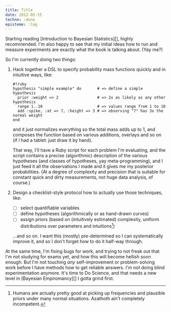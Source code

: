 ```yaml
---
title: Title
date: 2012-05-15
techne: :done
episteme: :log
---
```


Starting reading [Introduction to Bayesian Statistics][], highly recommended. I'm also happy to see that my initial ideas how to run and measure experiments are exactly what the book is talking about. (Yay me?)

So I'm currently doing two things:

1. Hack together a DSL to specify probability mass functions quickly and in intuitive ways, like:

   ~~~
   #!ruby
   hypothesis "simple example" do       # => define a simple hypothesis
     prior :weight => 2                 # => 2x as likely as any other hypothesis
     range 1..10                        # => values range from 1 to 10
     add :spike, :at => 7, :height => 3 # => observing "7" has 3x the normal weight
   end
   ~~~

   and it just normalizes everything so the total mass adds up to 1, and composes the function based on various additions, overlays and so on (if I had a tablet: just draw it by hand).

   That way, I'll have a Ruby script for each problem I'm evaluating, and the script contains a precise (algorithmic) description of the various hypotheses (and classes of hypotheses, yay meta-programming), and I just feed it all the observations I made and it gives me my posterior probabilities. (At a degree of complexity and precision that is suitable for constant quick and dirty measurements, not huge data analysis, of course.)

2. Design a checklist-style protocol how to actually use those techniques, like:

   - [ ] select quantifiable variables
   - [ ] define hypotheses (algorithmically or as hand-drawn curves)
   - [ ] assign priors (based on (intuitively estimated) complexity, uniform distributions over parameters and intuitions[^intuitions])
   
   ...and so on. I want this (mostly) pre-determined so I can systematically improve it, and so I don't forget how to do it half-way through.

[^intuitions]: Humans are actually pretty good at picking up frequencies and plausible priors under many normal situations. Azathoth ain't completely incompetent.

At the same time, I'm fixing bugs for work, and trying to not freak out that I'm not studying for exams yet, and how this will become hellish soon enough. But I'm not touching *any* self-improvement or problem-solving work before I have methods how to get reliable answers. I'm not doing blind experimentation anymore. It's time to Do Science, and that needs a new level in [Bayesian Empiromancy][] I gotta grind first.
